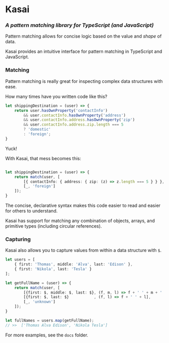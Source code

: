 # Kasai

### _A pattern matching library for TypeScript (and JavaScript)_

Pattern matching allows for concise logic based on the value and _shape_ of data.

Kasai provides an intuitive interface for pattern matching in TypeScript and JavaScript.

### Matching

Pattern matching is really great for inspecting complex data structures with ease.

How many times have you written code like this?

```TypeScript
let shippingDestination = (user) => {
    return user.hasOwnProperty('contactInfo')
        && user.contactInfo.hasOwnProperty('address')
        && user.contactInfo.address.hasOwnProperty('zip')
        && user.contactInfo.address.zip.length === 5
        ? 'domestic'
        : 'foreign';
}
```

Yuck!

With Kasai, that mess becomes this:

```TypeScript

let shippingDestination = (user) => {
    return match(user, [
        [{ contactInfo: { address: { zip: (z) => z.length === 5 } } }, 'domestic'],
        [_, 'foreign']
    ]);
}
```

The concise, declarative syntax makes this code easier to read and easier for others to understand.

Kasai has support for matching any combination of objects, arrays, and primitive types (including circular references).

### Capturing

Kasai also allows you to capture values from within a data structure with `$`.

```TypeScript
let users = [
    { first: 'Thomas', middle: 'Alva', last: 'Edison' },
    { first: 'Nikola', last: 'Tesla' }
];

let getFullName = (user) => {
    return match(user, [
        [{first: $, middle: $, last: $}, (f, m, l) => f + ' ' + m + ' ' + l],
        [{first: $, last: $}           , (f, l) => f + ' ' + l],
        [_, 'unknown']
    ]);
}

let fullNames = users.map(getFullName);
// >>  ['Thomas Alva Edison', 'Nikola Tesla']
```

For more examples, see the `docs` folder.

